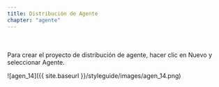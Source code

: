 ```yaml
---
title: Distribución de Agente
chapter: "agente"
---
```

<br>
<br>
Para crear el proyecto de distribución de agente, hacer clic en Nuevo y seleccionar Agente.

![agen_14]({{ site.baseurl }}/styleguide/images/agen_14.png)
